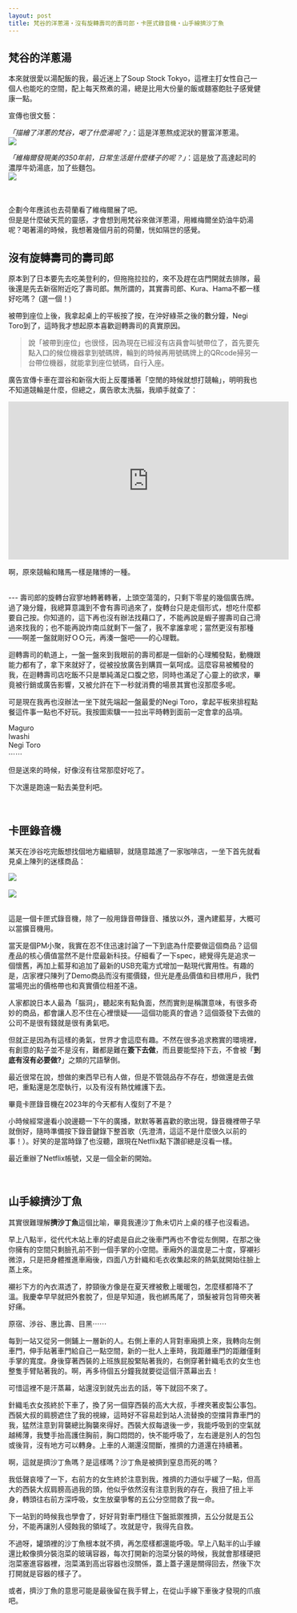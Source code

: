 ```yaml
---
layout: post
title: 梵谷的洋蔥湯・沒有旋轉壽司的壽司郎・卡匣式錄音機・山手線擠沙丁魚
---
```


## 梵谷的洋蔥湯

本來就很愛以湯配飯的我，最近迷上了Soup Stock Tokyo，這裡主打女性自己一個人也能吃的空間，配上每天熬煮的湯，總是比用大份量的飯或麵塞飽肚子感覺健康一點。

宣傳也很文藝：

*「描繪了洋蔥的梵谷，喝了什麼湯呢？」*：這是洋蔥熬成泥狀的豐富洋蔥湯。<br/>
![](/assets/img/jp/Soup.JPG)<br/> 

*「維梅爾發現美的350年前，日常生活是什麼樣子的呢？」*：這是放了高達起司的濃厚牛奶湯底，加了些麵包。<br/>
![](/assets/img/jp/Soup2.JPG)<br/> <br/>

<br/>
企劃今年應該也去荷蘭看了維梅爾展了吧。<br/>
但是是什麼破天荒的靈感，才會想到用梵谷來做洋蔥湯，用維梅爾坐奶油牛奶湯呢？喝著湯的時候，我想著幾個月前的荷蘭，恍如隔世的感覺。

<br/>

## 沒有旋轉壽司的壽司郎

原本到了日本要先去吃美登利的，但拖拖拉拉的，來不及趕在店門開就去排隊，最後還是先去新宿附近吃了壽司郎。無所謂的，其實壽司郎、Kura、Hama不都一樣好吃嗎？ (選一個！)

被帶到座位上後，我拿起桌上的平板按了按，在沖好綠茶之後的數分鐘，Negi Toro到了，這時我才想起原本喜歡迴轉壽司的真實原因。

> 說「被帶到座位」也很怪，因為現在已經沒有店員會叫號帶位了，首先要先點入口的候位機器拿到號碼牌，輪到的時候再用號碼牌上的QRcode掃另一台帶位機器，就能拿到座位號碼，自行入座。

廣告宣傳卡車在澀谷和新宿大街上反覆播著「空閒的時候就想打競輪」，明明我也不知道競輪是什麼，但總之，廣告歌太洗腦，我順手就查了：

<div class="videowrapper">
<iframe width="560" height="315" src="https://www.youtube.com/embed/mjaFsuGk5w0?si=6O2UC9VUR6cRqhWO" title="YouTube video player" frameborder="0" allow="accelerometer; autoplay; clipboard-write; encrypted-media; gyroscope; picture-in-picture; web-share" allowfullscreen></iframe>
</div>

啊，原來競輪和賭馬一樣是賭博的一種。

<br/>
---
壽司郎的旋轉台寂寥地轉著轉著，上頭空蕩蕩的，只剩下零星的幾個廣告牌。過了幾分鐘，我總算意識到不會有壽司過來了，旋轉台只是走個形式，想吃什麼都要自己按。你知道的，這下再也沒有辦法找藉口了，不能再說是蝦子握壽司自己滑過來找我的；也不能再說炸南瓜就剩下一盤了，我不拿誰拿呢；當然更沒有那種——啊差一盤就剛好ＯＯ元，再湊一盤吧——的心理戰。

迴轉壽司的軌道上，一盤一盤來到我眼前的壽司都是一個新的心理觸發點，動機跟能力都有了，拿下來就好了，從被投放廣告到購買一氣呵成。這麼容易被觸發的我，在迴轉壽司店吃飯不只是單純滿足口腹之慾，同時也滿足了心靈上的欲求，畢竟被行銷或廣告影響，又被允許在下一秒就消費的場景其實也沒那麼多呢。

可是現在我再也沒辦法一坐下就先端起一盤最愛的Negi Toro，拿起平板來排程點餐這件事一點也不好玩。我按圖索驥一一拉出平時轉到面前一定會拿的品項。

Maguro<br/>
Iwashi<br/>
Negi Toro<br/>
⋯⋯<br/>

但是送來的時候，好像沒有往常那麼好吃了。
<br/>

下次還是跑遠一點去美登利吧。

<br/>

## 卡匣錄音機

某天在渉谷吃完飯想找個地方繼續聊，就隨意踏進了一家咖啡店，一坐下首先就看見桌上陳列的迷樣商品：<br/>

![](/assets/img/jp/aurex.JPG)<br/> <br/>
![](/assets/img/jp/aurex2.JPG)<br/> <br/>

這是一個卡匣式錄音機，除了一般用錄音帶錄音、播放以外，還內建藍芽，大概可以當擴音機用。

當天是個PM小聚，我實在忍不住迅速討論了一下到底為什麼要做這個商品？這個產品的核心價值當然不是什麼最新科技。仔細看了一下spec，總覺得先是追求一個懷舊，再加上藍芽和追加了最新的USB充電方式增加一點現代實用性。有趣的是，店家裡只陳列了Demo商品而沒有擺價錢，但光是產品價值和目標用戶，我們當場兜出的價格帶也和真實價位相差不遠。

人家都說日本人最為「腦洞」，聽起來有點負面，然而實則是稱讚意味，有很多奇妙的商品，都會讓人忍不住在心裡懷疑——這個功能真的會過？這個簽發下去做的公司不是很有錢就是很有勇氣吧。

但就正是因為有這樣的勇氣，世界才會這麼有趣。不然在很多追求務實的環境裡，有創意的點子並不是沒有，難都是難在**簽下去做**，而且要能堅持下去，不會被「**到底有沒有必要做?**」之類的咒語擊倒。

最近很常在說，想做的東西早已有人做，但是不管競品存不存在，想做還是去做吧，重點還是怎麼執行，以及有沒有熱忱維護下去。

畢竟卡匣錄音機在2023年的今天都有人復刻了不是？

小時候經常邊看小說邊聽一下午的廣播，默默等著喜歡的歌出現，錄音機裡帶子早就倒好，隨時準備按下錄音鍵錄下整首歌（先澄清，這這不是什麼很久以前的事！）。好笑的是當時錄了也沒聽，跟現在Netflix點下讚卻總是沒看一樣。

最近重辦了Netflix帳號，又是一個全新的開始。


<br/>

## 山手線擠沙丁魚

其實很難理解**擠沙丁魚**這個比喻，畢竟我連沙丁魚未切片上桌的樣子也沒看過。

早上八點半，從代代木站上車的好處是自此之後車門再也不會從左側開，在那之後你擁有的空間只剩臉孔前不到一個手掌的小空間。車廂外的溫度是二十度，穿襯衫微涼，只是把身體推進車廂後，四面八方針織和毛衣收集起來的熱氣就開始往臉上蒸上來。

襯衫下方的內衣濕透了，脖頸後方像是在夏天裡被敷上暖暖包，怎麼樣都降不了溫。我慶幸早早就把外套脫了，但是早知道，我也綁馬尾了，頭髮被背包背帶夾著好痛。

原宿、渉谷、惠比壽、目黑⋯⋯

每到一站又從另一側鋪上一層新的人。右側上車的人背對車廂擠上來，我轉向左側車門，伸手貼著車門給自己一點空間，新的一批人上車時，我距離車門的距離僅剩手掌的寬度。身後穿著西裝的上班族屁股緊貼著我的，右側穿著針織毛衣的女生也整隻手臂貼著我的。啊，再多待個五分鐘我就要從這個汗蒸幕出去！

可惜這裡不是汗蒸幕，站還沒到就先出去的話，等下就回不來了。

針織毛衣女孩終於下車了，換了另一個穿西裝的高大大叔，手裡夾著皮製公事包。西裝大叔的肩膀遮住了我的視線，這時好不容易趁到站人流替換的空擋背靠車門的我，猛然注意到背襲總比胸襲來得好。西裝大叔每退後一步，我能呼吸到的空氣就越稀薄，我雙手抬高護住胸前，胸口悶悶的，快不能呼吸了，左右邊是別人的包包或後背，沒有地方可以轉身。上車的人潮還沒間斷，推擠的力道還在持續著。

啊，這就是擠沙丁魚嗎？是這樣嗎？沙丁魚是被擠到窒息而死的嗎？

我低聲哀嚎了一下，右前方的女生終於注意到我，推擠的力道似乎緩了一點，但高大的西裝大叔肩膀高過我的頭，他似乎依然沒有注意到我的存在，我扭了扭上半身，轉頭往右前方深呼吸，女生放棄爭奪的五公分空間救了我一命。

下一站到的時候我也學會了，好好背對車門穩住下盤抵禦推擠，五公分就是五公分，不能再讓別人侵蝕我的領域了。攻就是守，我得先自救。

不過呀，罐頭裡的沙丁魚根本就不擠，再怎麼樣都還能呼吸。早上八點半的山手線還比較像擠分裝泡菜的玻璃容器，每次打開新的泡菜分裝的時候，我就會那樣硬把泡菜塞進容器裡，泡菜滿到高出容器也沒關係，蓋上蓋子還是關得回去，然後下次打開就是容器的樣子了。


或者，擠沙丁魚的意思可能是最後留在我手臂上，在從山手線下車後才發現的爪痕吧。


